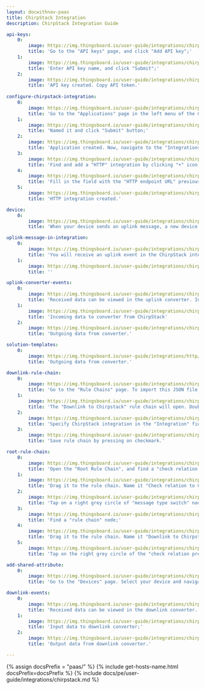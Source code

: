 ```yaml
---
layout: docwithnav-paas 
title: ChirpStack Integration 
description: ChirpStack Integration Guide

api-keys:
    0:
        image: https://img.thingsboard.io/user-guide/integrations/chirpstack/chirpstack-api-key-1.png
        title: 'Go to the "API keys" page, and click "Add API key";'
    1:
        image: https://img.thingsboard.io/user-guide/integrations/chirpstack/chirpstack-api-key-2.png
        title: 'Enter API key name, and click "Submit";'
    2:
        image: https://img.thingsboard.io/user-guide/integrations/chirpstack/chirpstack-api-key-3.png
        title: 'API key created. Copy API token.'
    
configure-chirpstack-integration:
    0:
        image: https://img.thingsboard.io/user-guide/integrations/chirpstack/chirpstack-configure-integration-1.png
        title: 'Go to the "Applications" page in the left menu of the ChirpStack Network server user interface, and click "Add application" button;'
    1:
        image: https://img.thingsboard.io/user-guide/integrations/chirpstack/chirpstack-configure-integration-2.png
        title: 'Named it and click "Submit" button;'
    2:
        image: https://img.thingsboard.io/user-guide/integrations/chirpstack/chirpstack-configure-integration-3.png
        title: 'Application created. Now, navigate to the "Integrations" tab;'
    3:
        image: https://img.thingsboard.io/user-guide/integrations/chirpstack/chirpstack-configure-integration-4.png
        title: 'Find and add a "HTTP" integration by clicking "+" icon;'
    4:
        image: https://img.thingsboard.io/user-guide/integrations/chirpstack/chirpstack-configure-integration-5.png
        title: 'Fill in the field with the "HTTP endpoint URL" previously copied from the ChirpStack integration in the ThingsBoard. Then, click "Submit" button;'
    5:
        image: https://img.thingsboard.io/user-guide/integrations/chirpstack/chirpstack-configure-integration-6.png
        title: 'HTTP integration created.'

device:
    0:
        image: https://img.thingsboard.io/user-guide/integrations/chirpstack/device-created-1-pe.png
        title: 'When your device sends an uplink message, a new device will appear in the ThingsBoard user interface.'

uplink-message-in-integration:
    0:
        image: https://img.thingsboard.io/user-guide/integrations/chirpstack/integration-uplink-message-event-1.png
        title: 'You will receive an uplink event in the ChirpStack integration.'
    1:
        image: https://img.thingsboard.io/user-guide/integrations/chirpstack/integration-uplink-message-event-2.png
        title: ''

uplink-converter-events:
    0:
        image: https://img.thingsboard.io/user-guide/integrations/chirpstack/converter-event-1-pe.png
        title: 'Received data can be viewed in the uplink converter. In the "In" and "Out" blocks of the "Events" tab;'
    1:
        image: https://img.thingsboard.io/user-guide/integrations/chirpstack/converter-event-2-pe.png
        title: 'Incoming data to converter from ChirpStack'
    2:
        image: https://img.thingsboard.io/user-guide/integrations/chirpstack/converter-event-3-pe.png
        title: 'Outgoing data from converter.'

solution-templates:
    0:
        image: https://img.thingsboard.io/user-guide/integrations/http/http-solution-templates.png
        title: 'Outgoing data from converter.'

downlink-rule-chain:
    0:
        image: https://img.thingsboard.io/user-guide/integrations/chirpstack/import-downlink-rule-chain-1.png
        title: 'Go to the "Rule Chains" page. To import this JSON file, click the + icon in the upper right corner of the screen and select "Import rule chain". Drag the downloaded JSON file into the import rule chain window. Click "Import";'
    1:
        image: https://img.thingsboard.io/user-guide/integrations/chirpstack/import-downlink-rule-chain-2.png
        title: 'The "Downlink to Chirpstack" rule chain will open. Double-click on the "integration downlink" node;'
    2:
        image: https://img.thingsboard.io/user-guide/integrations/chirpstack/import-downlink-rule-chain-4.png
        title: 'Specify ChirpStack integration in the "Integration" field;'
    3:
        image: https://img.thingsboard.io/user-guide/integrations/chirpstack/import-downlink-rule-chain-5.png
        title: 'Save rule chain by pressing on checkmark.'

root-rule-chain:
    0:
        image: https://img.thingsboard.io/user-guide/integrations/chirpstack/edit-root-rule-chain-1.png
        title: 'Open the "Root Rule Chain", and find a "check relation presence" node;'
    1:
        image: https://img.thingsboard.io/user-guide/integrations/chirpstack/edit-root-rule-chain-2.png
        title: 'Drag it to the rule chain. Name it "Check relation to ChirpStack integration", select the direction - "To originator", specify "ManagedByOriginator" relation type. Specify ChirpStack integration and click "Add";'
    2:
        image: https://img.thingsboard.io/user-guide/integrations/chirpstack/edit-root-rule-chain-3.png
        title: 'Tap on a right grey circle of "message type switch" node and drag this circle to the left side of "check relation presence" node. Here, add the "Attributes Updated" link, and click "Add";'
    3:
        image: https://img.thingsboard.io/user-guide/integrations/chirpstack/edit-root-rule-chain-4.png
        title: 'Find a "rule chain" node;'
    4:
        image: https://img.thingsboard.io/user-guide/integrations/chirpstack/edit-root-rule-chain-5.png
        title: 'Drag it to the rule chain. Name it "Downlink to Chirpstack", specify "Downlink to Chirpstack" rule chain, and click "Add";'
    5:
        image: https://img.thingsboard.io/user-guide/integrations/chirpstack/edit-root-rule-chain-6.png
        title: 'Tap on the right grey circle of the "check relation presence" node and drag this circle to left side of “rule chain” node. Here, select the "True" link, and click "Add". Finally, save Root Rule Chain.'

add-shared-attribute:
    0:
        image: https://img.thingsboard.io/user-guide/integrations/chirpstack/add-shared-attribute-1.png
        title: 'Go to the "Devices" page. Select your device and navigate to the "Attributes" tab. Select "Shared attributes" and click on the "plus" icon to add new attribute. Then enter the attribute name and its value (for example, the key name is &#39;downlink&#39;, value: &#39;01040203&#39;) and click "Add".'

downlink-events:
    0:
        image: https://img.thingsboard.io/user-guide/integrations/chirpstack/downlink-event-1.png
        title: 'Received data can be viewed in the downlink converter. In the "In" and "Out" blocks of the "Events" tab;'
    1:
        image: https://img.thingsboard.io/user-guide/integrations/chirpstack/downlink-event-2.png
        title: 'Input data to downlink converter;'
    2:
        image: https://img.thingsboard.io/user-guide/integrations/chirpstack/downlink-event-3.png
        title: 'Output data from downlink converter.'

---
```

{% assign docsPrefix = "paas/" %}
{% include get-hosts-name.html docsPrefix=docsPrefix %}
{% include docs/pe/user-guide/integrations/chirpstack.md %}